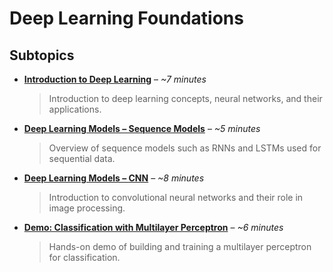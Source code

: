 # Deep Learning Foundations

## Subtopics

- [**Introduction to Deep Learning**](Introduction-to-Deep-Learning.md) – *~7 minutes*  
  > Introduction to deep learning concepts, neural networks, and their applications.  

- [**Deep Learning Models – Sequence Models**](Deep-Learning-Models-Sequence-Models.md) – *~5 minutes*  
  > Overview of sequence models such as RNNs and LSTMs used for sequential data.  

- [**Deep Learning Models – CNN**](Deep-Learning-Models-CNN.md) – *~8 minutes*  
  > Introduction to convolutional neural networks and their role in image processing.  

- [**Demo: Classification with Multilayer Perceptron**](Demo-Classification-with-Multilayer-Perceptron.md) – *~6 minutes*  
  > Hands-on demo of building and training a multilayer perceptron for classification.  
